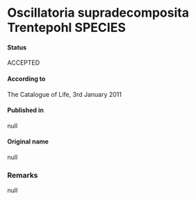Oscillatoria supradecomposita Trentepohl SPECIES
=======

#### Status
ACCEPTED

#### According to
The Catalogue of Life, 3rd January 2011

#### Published in
null

#### Original name
null

### Remarks
null